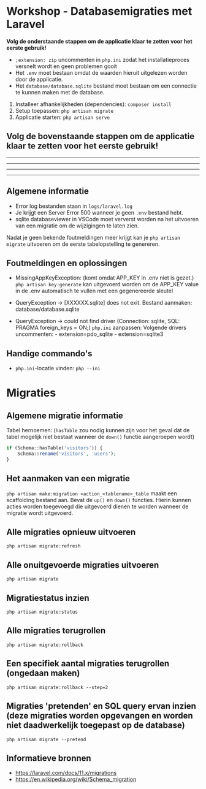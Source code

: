 # Workshop - Databasemigraties met Laravel
**Volg de onderstaande stappen om de applicatie klaar te zetten voor het eerste gebruik!**

- `;extension: zip` uncommenten in `php.ini` zodat het installatieproces versnelt wordt en geen problemen gooit
- Het `.env` moet bestaan omdat de waarden hieruit uitgelezen worden door de applicatie.
- Het `database/database.sqlite` bestand moet bestaan om een connectie te kunnen maken met de database.

1. Installeer afhankelijkheden (dependencies): `composer install`
2. Setup toepassen: `php artisan migrate`
3. Applicatie starten: `php artisan serve`

Volg de bovenstaande stappen om de applicatie klaar te zetten voor het eerste gebruik!
---
---
---
---
---

## Algemene informatie
- Error log bestanden staan in `logs/laravel.log`
- Je krijgt een Server Error 500 wanneer je geen `.env` bestand hebt.
- sqlite databaseviewer in VSCode moet ververst worden na het uitvoeren van een migratie om de wijzigingen te laten zien.

Nadat je geen bekende foutmeldingen meer krijgt kan je `php artisan migrate` uitvoeren om de eerste tabelopstelling te genereren.

## Foutmeldingen en oplossingen
-  MissingAppKeyException: (komt omdat APP_KEY in .env niet is gezet.)
    `php artisan key:generate` kan uitgevoerd worden om de APP_KEY value in de .env automatisch te vullen met een gegenereerde sleutel

- QueryException -> [XXXXXX.sqlite] does not exit.
    Bestand aanmaken: database/database.sqlite

- QueryException -> could not find driver (Connection: sqlite, SQL: PRAGMA foreign_keys = ON;)
    `php.ini` aanpassen: Volgende drivers uncommenten:
        - extension=pdo_sqlite
        - extension=sqlite3

## Handige commando's
- `php.ini`-locatie vinden:
    `php --ini`

# Migraties
## Algemene migratie informatie
Tabel hernoemen: (`hasTable` zou nodig kunnen zijn voor het geval dat de tabel mogelijk niet bestaat wanneer de `down()` functie aangeroepen wordt)
```php
if (Schema::hasTable('visitors')) {
    Schema::rename('visitors', 'users');
}
```

## Het aanmaken van een migratie
`php artisan make:migration <action_<tablename>_table` maakt een scaffolding bestand aan.
Bevat de `up()` en `down()` functies. Hierin kunnen acties worden toegevoegd die uitgevoerd dienen te worden wanneer de migratie wordt uitgevoerd.

## Alle migraties opnieuw uitvoeren
`php artisan migrate:refresh`

## Alle onuitgevoerde migraties uitvoeren
`php artisan migrate`

## Migratiestatus inzien
`php artisan migrate:status`

## Alle migraties terugrollen
`php artisan migrate:rollback`

## Een specifiek aantal migraties terugrollen (ongedaan maken)
`php artisan migrate:rollback --step=2`

## Migraties 'pretenden' en SQL query ervan inzien (deze migraties worden opgevangen en worden niet daadwerkelijk toegepast op de database)
`php artisan migrate --pretend`

## Informatieve bronnen
- https://laravel.com/docs/11.x/migrations
- https://en.wikipedia.org/wiki/Schema_migration
